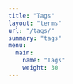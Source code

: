 ```yaml
---
title: "Tags"
layout: "terms"
url: "/tags/"
summary: "tags"
menu:
  main:
    name: "Tags"
    weight: 30
---
```


